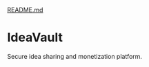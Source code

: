[README.md](https://github.com/user-attachments/files/21541359/README.md)
# IdeaVault

Secure idea sharing and monetization platform.
